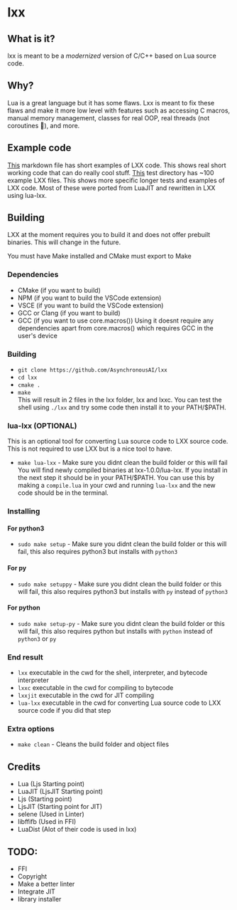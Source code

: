 # lxx
## What is it?
lxx is meant to be a *modernized* version of C/C++ based on Lua source code.
## Why?
Lua is a great language but it has some flaws. Lxx is meant to fix these flaws and make it more low level with features such
as accessing C macros, manual memory management, classes for real OOP, real threads (not coroutines 🤮), and more.
## Example code
[This](/Examples.md) markdown file has short examples of LXX code. This shows real short working code that can do really cool stuff.
[This](/lxx-1.0.0-tests) test directory has ~100 example LXX files. This shows more specific longer tests and examples of LXX code. Most of these were ported from LuaJIT and 
rewritten in LXX using lua-lxx.
## Building
LXX at the moment requires you to build it and does not offer prebuilt binaries. This will change in the future.

You must have Make installed and CMake must export to Make
### Dependencies
- CMake (if you want to build)
- NPM (if you want to build the VSCode extension)
- VSCE (if you want to build the VSCode extension)
- GCC or Clang (if you want to build)
- GCC (if you want to use core.macros())
Using it doesnt require any dependencies apart from core.macros() which requires GCC in the user's device
### Building
- `git clone https://github.com/AsynchronousAI/lxx`
- `cd lxx`
- `cmake .`
- `make` <br>
This will result in 2 files in the lxx folder, lxx and lxxc. You can test the shell using `./lxx` and try
some code then install it to your PATH/$PATH.
### lua-lxx (OPTIONAL)
This is an optional tool for converting Lua source code to LXX source code. This is not required to use LXX but is a nice tool to have.
- `make lua-lxx` - Make sure you didnt clean the build folder or this will fail
You will find newly compiled binaries at lxx-1.0.0/lua-lxx. If you install in the next step it should be in your PATH/$PATH.
You can use this by making a `compile.lua` in your cwd and running `lua-lxx` and the new code should be in the terminal.

### Installing
#### For python3
- `sudo make setup` - Make sure you didnt clean the build folder or this will fail, this also requires python3 but installs with `python3`
#### For py
- `sudo make setuppy` - Make sure you didnt clean the build folder or this will fail, this also requires python3 but installs with `py` instead of `python3`
#### For python
- `sudo make setup-py` - Make sure you didnt clean the build folder or this will fail, this also requires python but installs with `python` instead of `python3` or `py`

### End result
- `lxx` executable in the cwd for the shell, interpreter, and bytecode interpreter
- `lxxc` executable in the cwd for compiling to bytecode
- `lxxjit` executable in the cwd for JIT compiling
- `lua-lxx` executable in the cwd for converting Lua source code to LXX source code if you did that step

### Extra options
- `make clean` - Cleans the build folder and object files

## Credits
- Lua (Ljs Starting point)
- LuaJIT (LjsJIT Starting point)
- Ljs (Starting point)
- LjsJIT (Starting point for JIT)
- selene (Used in Linter)
- libffifb (Used in FFI)
- LuaDist (Alot of their code is used in lxx)

## TODO:
- FFI
- Copyright 
- Make a better linter
- Integrate JIT
- library installer